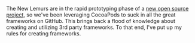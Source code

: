 The New Lemurs are in the rapid prototyping phase of a [new open source project](https://github.com/lemurs/Lemacs), so we've been leveraging CocoaPods to suck in all the great frameworks on GitHub. This brings back a flood of knowledge about creating and utilizing 3rd party frameworks. To that end, I've put up my rules for creating frameworks.

<script src="https://gist.github.com/ElDragonRojo/6173833.js"></script>

